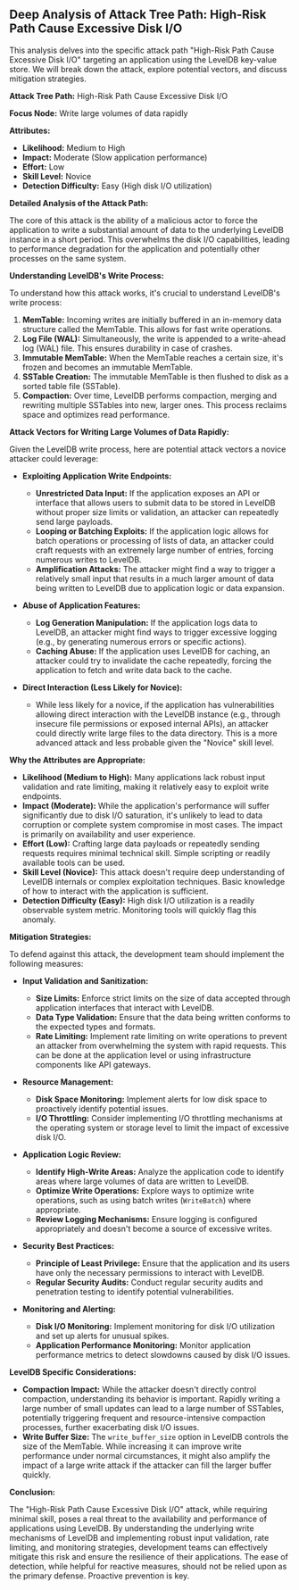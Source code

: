 ## Deep Analysis of Attack Tree Path: High-Risk Path Cause Excessive Disk I/O

This analysis delves into the specific attack path "High-Risk Path Cause Excessive Disk I/O" targeting an application using the LevelDB key-value store. We will break down the attack, explore potential vectors, and discuss mitigation strategies.

**Attack Tree Path:** High-Risk Path Cause Excessive Disk I/O

**Focus Node:** Write large volumes of data rapidly

**Attributes:**

* **Likelihood:** Medium to High
* **Impact:** Moderate (Slow application performance)
* **Effort:** Low
* **Skill Level:** Novice
* **Detection Difficulty:** Easy (High disk I/O utilization)

**Detailed Analysis of the Attack Path:**

The core of this attack is the ability of a malicious actor to force the application to write a substantial amount of data to the underlying LevelDB instance in a short period. This overwhelms the disk I/O capabilities, leading to performance degradation for the application and potentially other processes on the same system.

**Understanding LevelDB's Write Process:**

To understand how this attack works, it's crucial to understand LevelDB's write process:

1. **MemTable:** Incoming writes are initially buffered in an in-memory data structure called the MemTable. This allows for fast write operations.
2. **Log File (WAL):** Simultaneously, the write is appended to a write-ahead log (WAL) file. This ensures durability in case of crashes.
3. **Immutable MemTable:** When the MemTable reaches a certain size, it's frozen and becomes an immutable MemTable.
4. **SSTable Creation:** The immutable MemTable is then flushed to disk as a sorted table file (SSTable).
5. **Compaction:** Over time, LevelDB performs compaction, merging and rewriting multiple SSTables into new, larger ones. This process reclaims space and optimizes read performance.

**Attack Vectors for Writing Large Volumes of Data Rapidly:**

Given the LevelDB write process, here are potential attack vectors a novice attacker could leverage:

* **Exploiting Application Write Endpoints:**
    * **Unrestricted Data Input:** If the application exposes an API or interface that allows users to submit data to be stored in LevelDB without proper size limits or validation, an attacker can repeatedly send large payloads.
    * **Looping or Batching Exploits:**  If the application logic allows for batch operations or processing of lists of data, an attacker could craft requests with an extremely large number of entries, forcing numerous writes to LevelDB.
    * **Amplification Attacks:**  The attacker might find a way to trigger a relatively small input that results in a much larger amount of data being written to LevelDB due to application logic or data expansion.

* **Abuse of Application Features:**
    * **Log Generation Manipulation:** If the application logs data to LevelDB, an attacker might find ways to trigger excessive logging (e.g., by generating numerous errors or specific actions).
    * **Caching Abuse:** If the application uses LevelDB for caching, an attacker could try to invalidate the cache repeatedly, forcing the application to fetch and write data back to the cache.

* **Direct Interaction (Less Likely for Novice):**
    * While less likely for a novice, if the application has vulnerabilities allowing direct interaction with the LevelDB instance (e.g., through insecure file permissions or exposed internal APIs), an attacker could directly write large files to the data directory. This is a more advanced attack and less probable given the "Novice" skill level.

**Why the Attributes are Appropriate:**

* **Likelihood (Medium to High):**  Many applications lack robust input validation and rate limiting, making it relatively easy to exploit write endpoints.
* **Impact (Moderate):** While the application's performance will suffer significantly due to disk I/O saturation, it's unlikely to lead to data corruption or complete system compromise in most cases. The impact is primarily on availability and user experience.
* **Effort (Low):**  Crafting large data payloads or repeatedly sending requests requires minimal technical skill. Simple scripting or readily available tools can be used.
* **Skill Level (Novice):**  This attack doesn't require deep understanding of LevelDB internals or complex exploitation techniques. Basic knowledge of how to interact with the application is sufficient.
* **Detection Difficulty (Easy):**  High disk I/O utilization is a readily observable system metric. Monitoring tools will quickly flag this anomaly.

**Mitigation Strategies:**

To defend against this attack, the development team should implement the following measures:

* **Input Validation and Sanitization:**
    * **Size Limits:** Enforce strict limits on the size of data accepted through application interfaces that interact with LevelDB.
    * **Data Type Validation:** Ensure that the data being written conforms to the expected types and formats.
    * **Rate Limiting:** Implement rate limiting on write operations to prevent an attacker from overwhelming the system with rapid requests. This can be done at the application level or using infrastructure components like API gateways.

* **Resource Management:**
    * **Disk Space Monitoring:**  Implement alerts for low disk space to proactively identify potential issues.
    * **I/O Throttling:** Consider implementing I/O throttling mechanisms at the operating system or storage level to limit the impact of excessive disk I/O.

* **Application Logic Review:**
    * **Identify High-Write Areas:** Analyze the application code to identify areas where large volumes of data are written to LevelDB.
    * **Optimize Write Operations:** Explore ways to optimize write operations, such as using batch writes (`WriteBatch`) where appropriate.
    * **Review Logging Mechanisms:** Ensure logging is configured appropriately and doesn't become a source of excessive writes.

* **Security Best Practices:**
    * **Principle of Least Privilege:** Ensure that the application and its users have only the necessary permissions to interact with LevelDB.
    * **Regular Security Audits:** Conduct regular security audits and penetration testing to identify potential vulnerabilities.

* **Monitoring and Alerting:**
    * **Disk I/O Monitoring:** Implement monitoring for disk I/O utilization and set up alerts for unusual spikes.
    * **Application Performance Monitoring:** Monitor application performance metrics to detect slowdowns caused by disk I/O issues.

**LevelDB Specific Considerations:**

* **Compaction Impact:** While the attacker doesn't directly control compaction, understanding its behavior is important. Rapidly writing a large number of small updates can lead to a large number of SSTables, potentially triggering frequent and resource-intensive compaction processes, further exacerbating disk I/O issues.
* **Write Buffer Size:**  The `write_buffer_size` option in LevelDB controls the size of the MemTable. While increasing it can improve write performance under normal circumstances, it might also amplify the impact of a large write attack if the attacker can fill the larger buffer quickly.

**Conclusion:**

The "High-Risk Path Cause Excessive Disk I/O" attack, while requiring minimal skill, poses a real threat to the availability and performance of applications using LevelDB. By understanding the underlying write mechanisms of LevelDB and implementing robust input validation, rate limiting, and monitoring strategies, development teams can effectively mitigate this risk and ensure the resilience of their applications. The ease of detection, while helpful for reactive measures, should not be relied upon as the primary defense. Proactive prevention is key.

